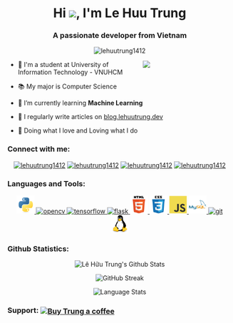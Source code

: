 <h1 align="center">Hi <img src="https://media.giphy.com/media/hvRJCLFzcasrR4ia7z/giphy.gif" width="35px">, I'm Le Huu Trung</h1>
<h3 align="center">A passionate developer from Vietnam</h3>

<p align="center"> <img src="https://komarev.com/ghpvc/?username=lehuutrung1412&label=Profile%20views&color=42b883&style=flat" alt="lehuutrung1412" /> </p>

<img align='right' src="https://media.giphy.com/media/M9gbBd9nbDrOTu1Mqx/giphy.gif" width="200">

- 🏫  I'm a student at University of Information Technology - VNUHCM

- 📚  My major is Computer Science

- 🌱  I’m currently learning **Machine Learning**

- 📝  I regularly write articles on [blog.lehuutrung.dev](https://blog.lehuutrung.dev)

- 💖  Doing what I love and Loving what I do

<h3 align="left">Connect with me:</h3>
<p align="center">
<a href="https://linkedin.com/in/lehuutrung1412" target="blank"><img align="center" src="https://raw.githubusercontent.com/rahuldkjain/github-profile-readme-generator/master/src/images/icons/Social/linked-in-alt.svg" alt="lehuutrung1412" height="30" width="40" /></a>
<a href="https://kaggle.com/lehuutrung1412" target="blank"><img align="center" src="https://raw.githubusercontent.com/rahuldkjain/github-profile-readme-generator/master/src/images/icons/Social/kaggle.svg" alt="lehuutrung1412" height="30" width="40" /></a>
<a href="https://www.hackerrank.com/UIT19522424" target="blank"><img align="center" src="https://raw.githubusercontent.com/rahuldkjain/github-profile-readme-generator/master/src/images/icons/Social/hackerrank.svg" alt="lehuutrung1412" height="30" width="40" /></a>
<a href="https://codeforces.com/profile/UIT19522424" target="blank"><img align="center" src="https://cdn.jsdelivr.net/npm/simple-icons@3.0.1/icons/codeforces.svg" alt="lehuutrung1412" height="30" width="40" /></a>

<h3 align="left">Languages and Tools:</h3>
<p align="center"> 
  <a href="https://www.python.org" target="_blank"> <img src="https://raw.githubusercontent.com/devicons/devicon/master/icons/python/python-original.svg" alt="python" width="40" height="40"/> </a> 
  <a href="https://opencv.org/" target="_blank"> <img src="https://www.vectorlogo.zone/logos/opencv/opencv-icon.svg" alt="opencv" width="40" height="40"/> </a> 
  <a href="https://www.tensorflow.org" target="_blank"> <img src="https://www.vectorlogo.zone/logos/tensorflow/tensorflow-icon.svg" alt="tensorflow" width="40" height="40"/> </a> 
  <a href="https://flask.palletsprojects.com/" target="_blank"> <img src="https://www.vectorlogo.zone/logos/pocoo_flask/pocoo_flask-icon.svg" alt="flask" width="40" height="40"/> </a> 
  <a href="https://www.w3.org/html/" target="_blank"> <img src="https://raw.githubusercontent.com/devicons/devicon/master/icons/html5/html5-original-wordmark.svg" alt="html5" width="40" height="40"/> </a>
  <a href="https://www.w3schools.com/css/" target="_blank"> <img src="https://raw.githubusercontent.com/devicons/devicon/master/icons/css3/css3-original-wordmark.svg" alt="css3" width="40" height="40"/> </a>
  <a href="https://developer.mozilla.org/en-US/docs/Web/JavaScript" target="_blank"> <img src="https://raw.githubusercontent.com/devicons/devicon/master/icons/javascript/javascript-original.svg" alt="javascript" width="40" height="40"/> </a> 
  <a href="https://www.mysql.com/" target="_blank"> <img src="https://raw.githubusercontent.com/devicons/devicon/master/icons/mysql/mysql-original-wordmark.svg" alt="mysql" width="40" height="40"/> </a> 
  <a href="https://git-scm.com/" target="_blank"> <img src="https://www.vectorlogo.zone/logos/git-scm/git-scm-icon.svg" alt="git" width="40" height="40"/> </a> 
  <a href="https://www.linux.org/" target="_blank"> <img src="https://raw.githubusercontent.com/devicons/devicon/master/icons/linux/linux-original.svg" alt="linux" width="40" height="40"/> </a> 
</p>

<h3 align="left">Github Statistics:</h3>
<p align="center"> <img src="https://github-readme-stats.vercel.app/api?username=lehuutrung1412&hide=issues,contribs&count_private=true&show_icons=true&theme=noctis_minimus&hide_border=true" alt="Lê Hữu Trung's Github Stats" /> </p>
<p align="center"> <img src="https://github-readme-streak-stats.herokuapp.com/?user=lehuutrung1412&theme=noctis-minimus&hide_border=true" alt="GitHub Streak" /> </p>
<p align="center"> <img src="https://github-readme-stats.vercel.app/api/top-langs/?username=lehuutrung1412&layout=compact&theme=noctis_minimus&langs_count=10&card_width=445&hide_border=true&exclude_repo=Person-Detection,Machine_Learning" alt="Language Stats" /> </p>

<h3 align="left"> Support: <a href="https://blog.lehuutrung.dev/p/donate.html"> <img align="center" src="https://cdn.buymeacoffee.com/buttons/v2/default-yellow.png" height="40" width="168" alt="Buy Trung a coffee" /></a>
</h3>

<!--
**lehuutrung1412/lehuutrung1412** is a ✨ _special_ ✨ repository because its `README.md` (this file) appears on your GitHub profile.

Here are some ideas to get you started:

- 🔭 I’m currently working on ...
- 🌱 I’m currently learning ...
- 👯 I’m looking to collaborate on ...
- 🤔 I’m looking for help with ...
- 💬 Ask me about ...
- 📫 How to reach me: ...
- 😄 Pronouns: ...
- ⚡ Fun fact: ...
-->
